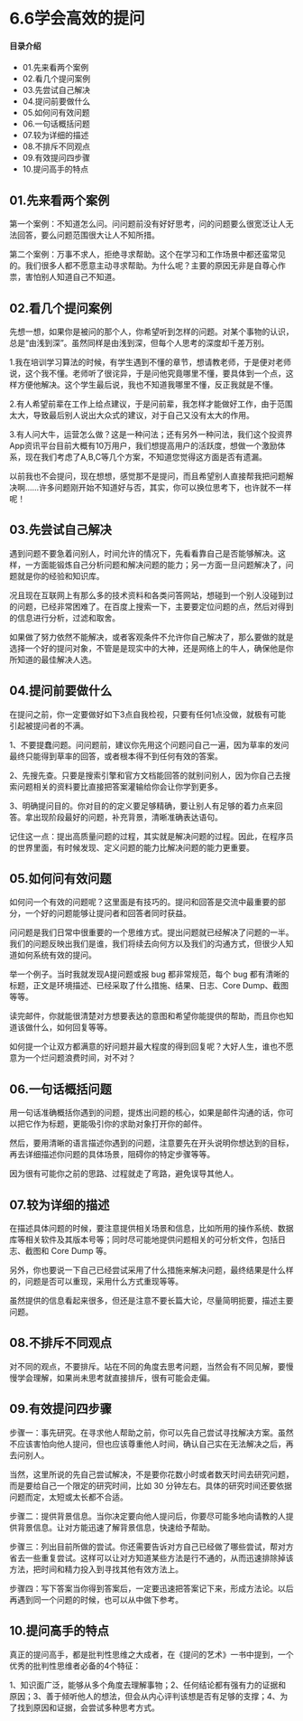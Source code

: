 # 6.6学会高效的提问
#### 目录介绍
- 01.先来看两个案例
- 02.看几个提问案例
- 03.先尝试自己解决
- 04.提问前要做什么
- 05.如何问有效问题
- 06.一句话概括问题
- 07.较为详细的描述
- 08.不排斥不同观点
- 09.有效提问四步骤
- 10.提问高手的特点


## 01.先来看两个案例

第一个案例：不知道怎么问。问问题前没有好好思考，问的问题要么很宽泛让人无法回答，要么问题范围很大让人不知所措。

第二个案例：万事不求人，拒绝寻求帮助。这个在学习和工作场景中都还蛮常见的。我们很多人都不愿意主动寻求帮助。为什么呢？主要的原因无非是自尊心作祟，害怕别人知道自己不知道。

## 02.看几个提问案例

先想一想，如果你是被问的那个人，你希望听到怎样的问题。对某个事物的认识，总是“由浅到深”。虽然同样是由浅到深，但每个人思考的深度却千差万别。

1.我在培训学习算法的时候，有学生遇到不懂的章节，想请教老师，于是便对老师说，这个我不懂。老师听了很诧异，于是问他究竟哪里不懂，要具体到一个点，这样方便他解决。这个学生最后说，我也不知道我哪里不懂，反正我就是不懂。

2.有人希望前辈在工作上给点建议，于是问前辈，我怎样才能做好工作，由于范围太大，导致最后别人说出大众式的建议，对于自己又没有太大的作用。

3.有人问大牛，运营怎么做？这是一种问法；还有另外一种问法，我们这个投资界App资讯平台目前大概有10万用户，我们想提高用户的活跃度，想做一个激励体系，现在我们考虑了A,B,C等几个方案，不知道您觉得这方面是否有遗漏。

以前我也不会提问，现在想想，感觉那不是提问，而且希望别人直接帮我把问题解决啊……许多问题刚开始不知道好与否，其实，你可以换位思考下，也许就不一样呢！

## 03.先尝试自己解决

遇到问题不要急着问别人，时间允许的情况下，先看看靠自己是否能够解决。这样，一方面能锻炼自己分析问题和解决问题的能力；另一方面一旦问题解决了，问题就是你的经验和知识库。

况且现在互联网上有那么多的技术资料和各类问答网站，想碰到一个别人没碰到过的问题，已经非常困难了。在百度上搜索一下，主要要定位问题的点，然后对得到的信息进行分析，过滤和取舍。

如果做了努力依然不能解决，或者客观条件不允许你自己解决了，那么要做的就是选择一个好的提问对象，不管是是现实中的大神，还是网络上的牛人，确保他是你所知道的最佳解决人选。

## 04.提问前要做什么

在提问之前，你一定要做好如下3点自我检视，只要有任何1点没做，就极有可能引起被提问者的不满。

1、不要提蠢问题。问问题前，建议你先用这个问题问自己一遍，因为草率的发问最终只能得到草率的回答，或者根本得不到任何有效的答案。

2、先搜先查。只要是搜索引擎和官方文档能回答的就别问别人，因为你自己去搜索问题相关的资料要比直接把答案灌输给你会让你学到更多。

3、明确提问目的。你对目的的定义要足够精确，要让别人有足够的着力点来回答。拿出现阶段最好的问题，补充背景，清晰准确表达语句。

记住这一点：提出高质量问题的过程，其实就是解决问题的过程。因此，在程序员的世界里面，有时候发现、定义问题的能力比解决问题的能力更重要。

## 05.如何问有效问题

如何问一个有效的问题呢？这里面是有技巧的。提问和回答是交流中最重要的部分，一个好的问题能够让提问者和回答者同时获益。

问问题是我们日常中很重要的一个思维方式。提出问题就已经解决了问题的一半。我们的问题反映出我们是谁，我们将续去向何方以及我们的沟通方式，但很少人知道如何系统有效的提问。

举一个例子。当时我就发现A提问题或报 bug 都非常规范，每个 bug 都有清晰的标题，正文是环境描述、已经采取了什么措施、结果、日志、Core Dump、截图等等。

读完邮件，你就能很清楚对方想要表达的意图和希望你能提供的帮助，而且你也知道该做什么，如何回复等等。

如何提一个让双方都满意的好问题并最大程度的得到回复呢？大好人生，谁也不愿意为一个烂问题浪费时间，对不对？

## 06.一句话概括问题

用一句话准确概括你遇到的问题，提炼出问题的核心，如果是邮件沟通的话，你可以把它作为标题，更能吸引你的求助对象打开你的邮件。

然后，要用清晰的语言描述你遇到的问题，注意要先在开头说明你想达到的目标，再去详细描述你问题的具体场景，阻碍你的特定步骤等等。

因为很有可能你之前的思路、过程就走了弯路，避免误导其他人。

## 07.较为详细的描述

在描述具体问题的时候，要注意提供相关场景和信息，比如所用的操作系统、数据库等相关软件及其版本号等；同时尽可能地提供问题相关的可分析文件，包括日志、截图和 Core Dump 等。

另外，你也要说一下自己已经尝试采用了什么措施来解决问题，最终结果是什么样的，问题是否可以重现，采用什么方式重现等等。

虽然提供的信息看起来很多，但还是注意不要长篇大论，尽量简明扼要，描述主要问题。

## 08.不排斥不同观点

对不同的观点，不要排斥。站在不同的角度去思考问题，当然会有不同见解，要慢慢学会理解，如果尚未思考就直接排斥，很有可能会走偏。

## 09.有效提问四步骤

步骤一：事先研究。在寻求他人帮助之前，你可以先自己尝试寻找解决方案。虽然不应该害怕向他人提问，但也应该尊重他人时间，确认自己实在无法解决之后，再去问别人。

当然，这里所说的先自己尝试解决，不是要你花数小时或者数天时间去研究问题，而是要给自己一个限定的研究时间，比如 30 分钟左右。具体的研究时间还要依据问题而定，太短或太长都不合适。

步骤二：提供背景信息。当你决定要向他人提问后，你要尽可能多地向请教的人提供背景信息。让对方能迅速了解背景信息，快速给予帮助。

步骤三：列出目前所做的尝试。你还需要告诉对方自己已经做了哪些尝试，帮对方省去一些重复尝试。这样可以让对方知道某些方法是行不通的，从而迅速排除掉该方法，把时间和精力投入到寻找其他有效方法上。

步骤四：写下答案当你得到答案后，一定要迅速把答案记下来，形成方法论。以后再遇到同一个问题的时候，也可以从中做下参考。

## 10.提问高手的特点

真正的提问高手，都是批判性思维之大成者，在《提问的艺术》一书中提到，一个优秀的批判性思维者必备的4个特征：

1、知识面广泛，能够从多个角度去理解事物；2、任何结论都有强有力的证据和原因；3、善于倾听他人的想法，但会从内心评判该想是否有足够的支撑；4、为了找到原因和证据，会尝试多种思考方式。











